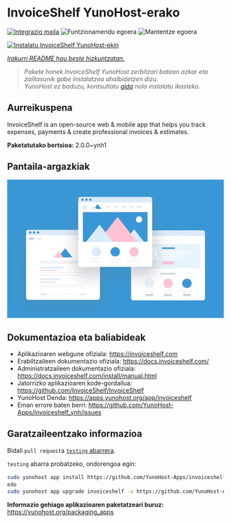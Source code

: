 <!--
Ohart ongi: README hau automatikoki sortu da <https://github.com/YunoHost/apps/tree/master/tools/readme_generator>ri esker
EZ editatu eskuz.
-->

# InvoiceShelf YunoHost-erako

[![Integrazio maila](https://apps.yunohost.org/badge/integration/invoiceshelf)](https://ci-apps.yunohost.org/ci/apps/invoiceshelf/)
![Funtzionamendu egoera](https://apps.yunohost.org/badge/state/invoiceshelf)
![Mantentze egoera](https://apps.yunohost.org/badge/maintained/invoiceshelf)

[![Instalatu InvoiceShelf YunoHost-ekin](https://install-app.yunohost.org/install-with-yunohost.svg)](https://install-app.yunohost.org/?app=invoiceshelf)

*[Irakurri README hau beste hizkuntzatan.](./ALL_README.md)*

> *Pakete honek InvoiceShelf YunoHost zerbitzari batean azkar eta zailtasunik gabe instalatzea ahalbidetzen dizu.*  
> *YunoHost ez baduzu, kontsultatu [gida](https://yunohost.org/install) nola instalatu ikasteko.*

## Aurreikuspena

InvoiceShelf is an open-source web & mobile app that helps you track expenses, payments & create professional invoices & estimates.

**Paketatutako bertsioa:** 2.0.0~ynh1

## Pantaila-argazkiak

![InvoiceShelf(r)en pantaila-argazkia](./doc/screenshots/example.jpg)

## Dokumentazioa eta baliabideak

- Aplikazioaren webgune ofiziala: <https://invoiceshelf.com>
- Erabiltzaileen dokumentazio ofiziala: <https://docs.invoiceshelf.com/>
- Administratzaileen dokumentazio ofiziala: <https://docs.invoiceshelf.com/install/manual.html>
- Jatorrizko aplikazioaren kode-gordailua: <https://github.com/InvoiceShelf/InvoiceShelf>
- YunoHost Denda: <https://apps.yunohost.org/app/invoiceshelf>
- Eman errore baten berri: <https://github.com/YunoHost-Apps/invoiceshelf_ynh/issues>

## Garatzaileentzako informazioa

Bidali `pull request`a [`testing` abarrera](https://github.com/YunoHost-Apps/invoiceshelf_ynh/tree/testing).

`testing` abarra probatzeko, ondorengoa egin:

```bash
sudo yunohost app install https://github.com/YunoHost-Apps/invoiceshelf_ynh/tree/testing --debug
edo
sudo yunohost app upgrade invoiceshelf -u https://github.com/YunoHost-Apps/invoiceshelf_ynh/tree/testing --debug
```

**Informazio gehiago aplikazioaren paketatzeari buruz:** <https://yunohost.org/packaging_apps>
